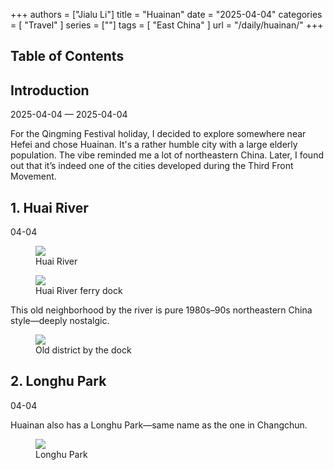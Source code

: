 +++
authors = ["Jialu Li"]
title = "Huainan"
date = "2025-04-04"
categories = [
    "Travel"
]
series = [""]
tags = [
    "East China"
]
url = "/daily/huainan/"
+++
<!DOCTYPE html>
<html lang="en">
<head>
    <meta charset="UTF-8">
    <meta name="viewport" content="width=device-width, initial-scale=1.0">
    <link rel="stylesheet" href="/assets/css/styles.css">
    <script src="/assets/js/toc.js"></script>    
</head>
<body>
    <article>
        <nav>
            <h2>Table of Contents</h2>
            <ul id="toc">
                <!-- TOC items will be dynamically generated here -->
            </ul>
        </nav>
        <section>
            <h2>Introduction</h2>
            <p>2025-04-04 — 2025-04-04</p>
            <p>For the Qingming Festival holiday, I decided to explore somewhere near Hefei and chose Huainan. It's a rather humble city with a large elderly population. The vibe reminded me a lot of northeastern China. Later, I found out that it’s indeed one of the cities developed during the Third Front Movement.</p>
        </section>
        <section>
            <h2>1. Huai River</h2>
            <p>04-04 <i class="fas fa-cloud"></i></p>
            <div class="container">
                <div class="image">
                    <figure>
                        <a data-fancybox="gallery" href="/images/daily-travel/huainan1.png">
                            <img src="/images/daily-travel/huainan1.png" loading="lazy">
                        </a>
                        <figcaption>Huai River</figcaption>
                    </figure>
                </div>
            </div>
            <div class="container">
                <div class="image">
                    <figure>
                        <a data-fancybox="gallery" href="/images/daily-travel/huainan2.png">
                            <img src="/images/daily-travel/huainan2.png" loading="lazy">
                        </a>
                        <figcaption>Huai River ferry dock</figcaption>
                    </figure>
                </div>
            </div>
            <p>This old neighborhood by the river is pure 1980s–90s northeastern China style—deeply nostalgic.</p>
            <div class="container">
                <div class="image">
                    <figure>
                        <a data-fancybox="gallery" href="/images/daily-travel/huainan4.png">
                            <img src="/images/daily-travel/huainan4.png" loading="lazy">
                        </a>
                        <figcaption>Old district by the dock</figcaption>
                    </figure>
                </div>
            </div>
        </section>
        <section>
            <h2>2. Longhu Park</h2>
            <p>04-04 <i class="fas fa-cloud"></i></p>
            <p>Huainan also has a Longhu Park—same name as the one in Changchun.</p>
            <div class="container">
                <div class="image">
                    <figure>
                        <a data-fancybox="gallery" href="/images/daily-travel/huainan3.png">
                            <img src="/images/daily-travel/huainan3.png" loading="lazy">
                        </a>
                        <figcaption>Longhu Park</figcaption>
                    </figure>
                </div>
            </div>
        </section>
    </article>
</body>
</html>
